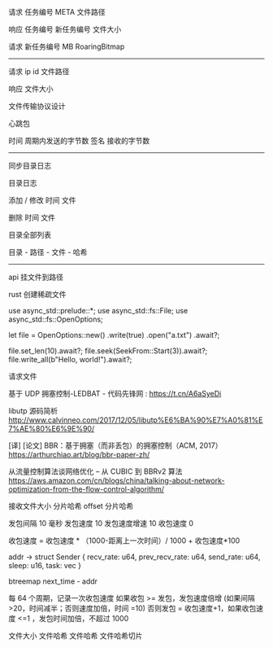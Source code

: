 请求
  任务编号
  META
    文件路径

响应
  任务编号
  新任务编号
  文件大小

请求
  新任务编号
  MB RoaringBitmap

---

请求
ip
id
文件路径

响应
文件大小

文件传输协议设计

心跳包

时间
周期内发送的字节数
签名
接收的字节数

---

同步目录日志

目录日志

添加 / 修改
  时间 文件

删除
  时间 文件

目录全部列表

目录 - 路径 - 文件 - 哈希

---

api
  挂文件到路径

rust 创建稀疏文件

use async_std::prelude::*;
use async_std::fs::File;
use async_std::fs::OpenOptions;

let file = OpenOptions::new()
    .write(true)
    .open("a.txt")
    .await?;

file.set_len(10).await?;
file.seek(SeekFrom::Start(3)).await?;
file.write_all(b"Hello, world!").await?;

请求文件

基于 UDP 拥塞控制-LEDBAT - 代码先锋网 : https://t.cn/A6aSyeDi

libutp 源码简析 http://www.calvinneo.com/2017/12/05/libutp%E6%BA%90%E7%A0%81%E7%AE%80%E6%9E%90/

[译] [论文] BBR：基于拥塞（而非丢包）的拥塞控制（ACM, 2017）
https://arthurchiao.art/blog/bbr-paper-zh/

从流量控制算法谈网络优化 – 从 CUBIC 到 BBRv2 算法
https://aws.amazon.com/cn/blogs/china/talking-about-network-optimization-from-the-flow-control-algorithm/

接收文件大小 分片哈希 offset 分片哈希

发包间隔 10 毫秒
发包速度 10
发包速度增速 10
收包速度 0

收包速度 = 收包速度 * （1000-距离上一次时间）/ 1000 + 收包速度*100

addr ->
  struct Sender {
    recv_rate: u64,
    prev_recv_rate: u64,
    send_rate: u64,
    sleep: u16,
    task: vec<reader>
  }

btreemap next_time - addr

每 64 个周期，记录一次收包速度
如果收包 >= 发包，发包速度倍增 (如果间隔 >20，时间减半；否则速度加倍，时间 =10)
否则发包 = 收包速度+1，如果收包速度 <=1 ，发包时间加倍，不超过 1000

文件大小 文件哈希
文件哈希 文件哈希切片

